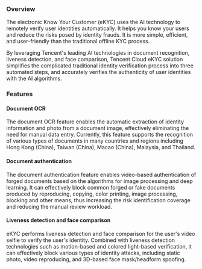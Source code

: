 
### Overview
The electronic Know Your Customer (eKYC) uses the AI technology to remotely verify user identities automatically. It helps you know your users and reduce the risks posed by identity frauds. It is more simple, efficient, and user-friendly than the traditional offline KYC process.

By leveraging Tencent's leading AI technologies in document recognition, liveness detection, and face comparison, Tencent Cloud eKYC solution simplifies the complicated traditional identity verification process into three automated steps, and accurately verifies the authenticity of user identities with the AI algorithms.

### Features

#### Document OCR
The document OCR feature enables the automatic extraction of identity information and photo from a document image, effectively eliminating the need for manual data entry. Currently, this feature supports the recognition of various types of documents in many countries and regions including Hong Kong (China), Taiwan (China), Macao (China), Malaysia, and Thailand.
#### Document authentication
The document authentication feature enables video-based authentication of forged documents based on the algorithms for image processing and deep learning. It can effectively block common forged or fake documents produced by reproducing, copying, color printing, image processing, blocking and other means, thus increasing the risk identification coverage and reducing the manual review workload.
#### Liveness detection and face comparison
eKYC performs liveness detection and face comparison for the user's video selfie to verify the user's identity. Combined with liveness detection technologies such as motion-based and colored light-based verification, it can effectively block various types of identity attacks, including static photo, video reproducing, and 3D-based face mask/headform spoofing.


